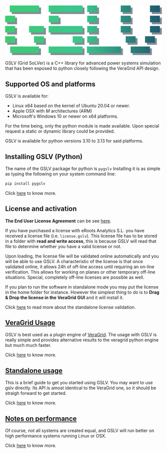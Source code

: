 

![logo_gslv.png](figures%2Flogo_gslv.png)



GSLV (Grid SoLVer) is a C++ library for advanced power systems simulation
that has been exposed to python closely following the VeraGrid API design.

## Supported OS and platforms

GSLV is available for:
- Linux x64 based on the kernel of Ubuntu 20.04 or newer. 
- Apple OSX with *M* architectures (ARM) 
- Microsoft's Windows 10 or newer on x64 platforms.

For the time being, only the python module is made available. 
Upon special request a static or dynamic library could be provided. 

GSLV is available for python versions 3.10 to 3.13 for said platforms.

## Installing GSLV (Python)

The name of the GSLV package for python is `pygslv`
Installing it is as simple as typing the following on your system command line:

```bash
pip install pygslv
```

Click [here](installation.md) to know more.

## License and activation

**The End User License Agreement** can be see [here](eula.md).

If you have purchased a license with eRoots Analytics S.L. you have
received a license file (i.e. `license.gslv`). This license file has 
to be stored in a folder with **read and write access**, this is because 
GSLV will read that file to determine whether you have a valid license or not.


Upon loading, the license file will be validated online automatically and you will
be able to use GSLV.
A characteristic of the license is that once validated online, it allows 24h of 
off-line access until requiring an on-line verification. This allows for working on 
planes or other temporary off-line situations.
Special, completely off-line licenses are possible as well.

If you plan to run the software in standalone mode you may put the license in the home folder for instance.
However the simplest thing to do is to **Drag & Drop the license in the VeraGrid GUI** and it will install it.

Click [here](standalone_usage.md) to read more about the standalone license validation.


## [VeraGrid Usage](veragrid_usage.md)

GSLV is best used as a plugin engine of [VeraGrid](https://veragrid.readthedocs.org/).
The usage with GSLV is really simple and provides alternative results 
to the veragrid python engine but much much faster.

Click [here](veragrid_usage.md) to know more.

## [Standalone usage](standalone_usage.md)

This is a brief guide to get you started using GSLV.
You may want to use gslv directly. 
Its API is amost identical to the VeraGrid one, so it should be straigh forward to get started.

Click [here](standalone_usage.md) to know more.


## [Notes on performance](notes_on_performance.md)

Of course, not all systems are created equal, and GSLV 
will run better on high performance systems running Linux or OSX.

Click [here](notes_on_performance.md) to know more.

